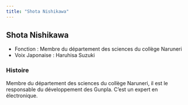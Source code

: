 ```yaml
---
title: "Shota Nishikawa"
---
```


Shota Nishikawa
---------------





* Fonction : Membre du département des sciences du collège Naruneri
* Voix Japonaise : Haruhisa Suzuki


### Histoire


Membre du département des sciences du collège Naruneri, il est le responsable du développement des Gunpla. C’est un expert en électronique.


